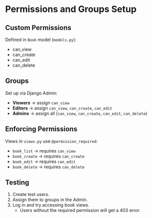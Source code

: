 # Permissions and Groups Setup

## Custom Permissions
Defined in `Book` model (`models.py`):
- can_view
- can_create
- can_edit
- can_delete

## Groups
Set up via Django Admin:
- **Viewers** → assign `can_view`
- **Editors** → assign `can_view`, `can_create`, `can_edit`
- **Admins** → assign all (`can_view`, `can_create`, `can_edit`, `can_delete`)

## Enforcing Permissions
Views in `views.py` use `@permission_required`:
- `book_list` → requires `can_view`
- `book_create` → requires `can_create`
- `book_edit` → requires `can_edit`
- `book_delete` → requires `can_delete`

## Testing
1. Create test users.
2. Assign them to groups in the Admin.
3. Log in and try accessing book views.
   - Users without the required permission will get a 403 error.
